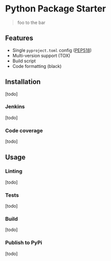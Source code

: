 # Python Package Starter
> foo to the bar

## Features
* Single `pyproject.toml` config ([PEP518](https://www.python.org/dev/peps/pep-0518/))
* Multi-version support (TOX)
* Build script
* Code formatting (black)

## Installation
[todo]

### Jenkins
[todo]

### Code coverage
[todo]

## Usage

### Linting
[todo]

### Tests
[todo]

### Build
[todo]

### Publish to PyPi
[todo]
